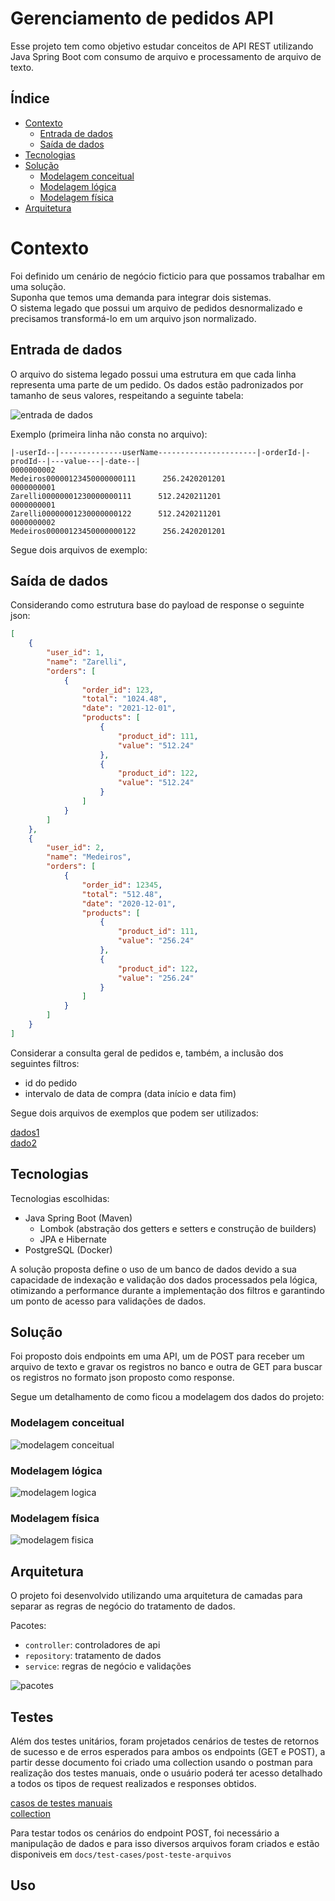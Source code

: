 # Gerenciamento de pedidos API

Esse projeto tem como objetivo estudar conceitos de API REST utilizando Java Spring Boot com consumo de arquivo e processamento de arquivo de texto.

## Índice

- [Contexto](#contexto)
    - [Entrada de dados](#entrada-de-dados)
    - [Saída de dados](#saída-de-dados)
- [Tecnologias](#tecnologias)
- [Solução](#solução)
    - [Modelagem conceitual](#modelagem-conceitual)
    - [Modelagem lógica](#modelagem-lógica)
    - [Modelagem física](#modelagem-física)
- [Arquitetura](#arquitetura)

# Contexto

Foi definido um cenário de negócio ficticio para que possamos trabalhar em uma solução.  
Suponha que temos uma demanda para integrar dois sistemas.  
O sistema legado que possui um arquivo de pedidos desnormalizado e precisamos transformá-lo em um arquivo json normalizado.

## Entrada de dados

O arquivo do sistema legado possui uma estrutura em que cada linha representa uma parte de um
pedido. Os dados estão padronizados por tamanho de seus valores, respeitando a seguinte tabela:

![entrada de dados](assets/schema_entrada_dados.png)

Exemplo (primeira linha não consta no arquivo):

```
|-userId--|--------------userName----------------------|-orderId-|-prodId--|---value---|-date--|
0000000002                                     Medeiros00000123450000000111      256.2420201201
0000000001                                      Zarelli00000001230000000111      512.2420211201
0000000001                                      Zarelli00000001230000000122      512.2420211201
0000000002                                     Medeiros00000123450000000122      256.2420201201
```

Segue dois arquivos de exemplo:



## Saída de dados

Considerando como estrutura base do payload de response o seguinte json:

````json
[
    {
        "user_id": 1,
        "name": "Zarelli",
        "orders": [
            {
                "order_id": 123,
                "total": "1024.48",
                "date": "2021-12-01",
                "products": [
                    {
                        "product_id": 111,
                        "value": "512.24"
                    },
                    {
                        "product_id": 122,
                        "value": "512.24"
                    }
                ]
            }
        ]
    },
    {
        "user_id": 2,
        "name": "Medeiros",
        "orders": [
            {
                "order_id": 12345,
                "total": "512.48",
                "date": "2020-12-01",
                "products": [
                    {
                        "product_id": 111,
                        "value": "256.24"
                    },
                    {
                        "product_id": 122,
                        "value": "256.24"
                    }
                ]
            }
        ]
    }
]
````

Considerar a consulta geral de pedidos e, também, a inclusão dos seguintes filtros:

* id do pedido
* intervalo de data de compra (data início e data fim)

Segue dois arquivos de exemplos que podem ser utilizados:

[dados1](assets/arquivos/data_1.txt)  
[dado2](assets/arquivos/data_2.txt)

## Tecnologias

Tecnologias escolhidas:
* Java Spring Boot (Maven) 
    * Lombok (abstração dos getters e setters e construção de builders)  
    * JPA e Hibernate  
* PostgreSQL (Docker)

A solução proposta define o uso de um banco de dados devido a sua capacidade de indexação e validação dos dados processados pela lógica, otimizando a performance durante a implementação dos filtros e garantindo um ponto de acesso para validações de dados.

## Solução

Foi proposto dois endpoints em uma API, um de POST para receber um arquivo de texto e gravar os registros no banco e outra de GET para buscar os registros no formato json proposto como response.

Segue um detalhamento de como ficou a modelagem dos dados do projeto:

### Modelagem conceitual

![modelagem conceitual](assets/db_modelo_conceitual.jpg)

### Modelagem lógica

![modelagem logica](assets/db_modelo_logico.jpg)

### Modelagem física

![modelagem fisica](assets/db_modelo_fisico.jpg)


## Arquitetura

O projeto foi desenvolvido utilizando uma arquitetura de camadas para separar as regras de negócio do tratamento de dados.

Pacotes:

* `controller`: controladores de api
* `repository`: tratamento de dados
* `service`: regras de negócio e validações

![pacotes](assets/pacotes.png)


## Testes

Além dos testes unitários, foram projetados cenários de testes de retornos de sucesso e de erros esperados para ambos os endpoints (GET e POST), a partir desse documento foi criado uma collection usando o postman para realização dos testes manuais, onde o usuário poderá ter acesso detalhado a todos os tipos de request realizados e responses obtidos.

[casos de testes manuais](docs/test-cases/casos-teste-post-get.xlsx)  
[collection](docs/test-cases/Orders%20Management%20API.postman_collection.json)

Para testar todos os cenários do endpoint POST, foi necessário a manipulação de dados e para isso diversos arquivos foram criados e estão disponiveis em `docs/test-cases/post-teste-arquivos`


## Uso
